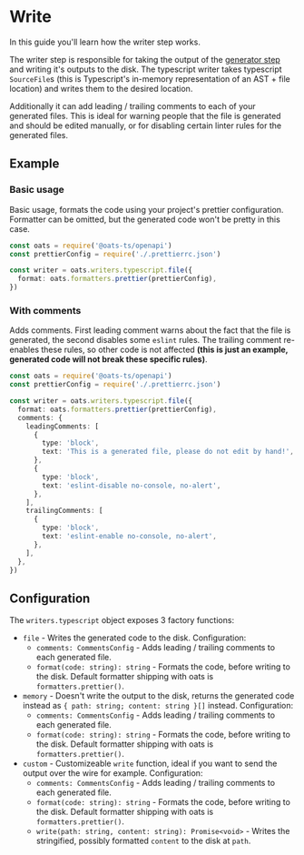 # Write

In this guide you'll learn how the writer step works.

The writer step is responsible for taking the output of the [generator step](Generator) and writing it's outputs to the disk. The typescript writer takes typescript `SourceFile`s (this is Typescript's in-memory representation of an AST + file location) and writes them to the desired location.

Additionally it can add leading / trailing comments to each of your generated files. This is ideal for warning people that the file is generated and should be edited manually, or for disabling certain linter rules for the generated files.

## Example

### Basic usage

Basic usage, formats the code using your project's prettier configuration. Formatter can be omitted, but the generated code won't be pretty in this case.

```ts
const oats = require('@oats-ts/openapi')
const prettierConfig = require('./.prettierrc.json')

const writer = oats.writers.typescript.file({
  format: oats.formatters.prettier(prettierConfig),
})
```

### With comments

Adds comments. First leading comment warns about the fact that the file is generated, the second disables some `eslint` rules. The trailing comment re-enables these rules, so other code is not affected **(this is just an example, generated code will not break these specific rules)**.

```ts
const oats = require('@oats-ts/openapi')
const prettierConfig = require('./.prettierrc.json')

const writer = oats.writers.typescript.file({
  format: oats.formatters.prettier(prettierConfig),
  comments: {
    leadingComments: [
      {
        type: 'block',
        text: 'This is a generated file, please do not edit by hand!',
      },
      {
        type: 'block',
        text: 'eslint-disable no-console, no-alert',
      },
    ],
    trailingComments: [
      {
        type: 'block',
        text: 'eslint-enable no-console, no-alert',
      },
    ],
  },
})
```

## Configuration

The `writers.typescript` object exposes 3 factory functions:

- `file` - Writes the generated code to the disk. Configuration:
  - `comments: CommentsConfig` - Adds leading / trailing comments to each generated file.
  - `format(code: string): string` - Formats the code, before writing to the disk. Default formatter shipping with oats is `formatters.prettier()`.
- `memory` - Doesn't write the output to the disk, returns the generated code instead as `{ path: string; content: string }[]` instead. Configuration:
  - `comments: CommentsConfig` - Adds leading / trailing comments to each generated file.
  - `format(code: string): string` - Formats the code, before writing to the disk. Default formatter shipping with oats is `formatters.prettier()`.
- `custom` - Customizeable `write` function, ideal if you want to send the output over the wire for example. Configuration:
  - `comments: CommentsConfig` - Adds leading / trailing comments to each generated file.
  - `format(code: string): string` - Formats the code, before writing to the disk. Default formatter shipping with oats is `formatters.prettier()`.
  - `write(path: string, content: string): Promise<void>` - Writes the stringified, possibly formatted `content` to the disk at `path`.
